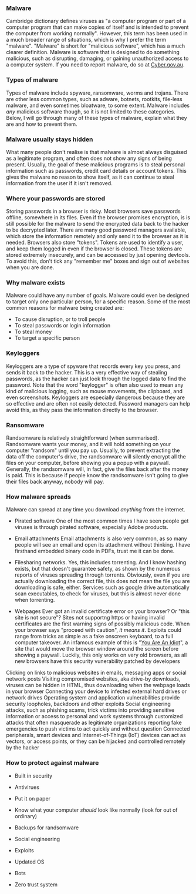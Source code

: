 ### Malware
Cambridge dictionary defines viruses as "a computer program or part of a computer program that can make copies of itself and is intended to prevent the computer from working normally". However, this term has been used in a much broader range of situations, which is why I prefer the term "malware". "Malware" is short for "malicious software", which has a much clearer definition. Malware is software that is designed to do something malicious, such as disrupting, damaging, or gaining unauthorized access to a computer system. If you need to report malware, do so at [Cyber.gov.au](https://www.cyber.gov.au/threats/types-threats/malware).

### Types of malware
Types of malware include spyware, ransomware, worms and trojans. There are other less common types, such as adware, botnets, rootkits, file-less malware, and even sometimes bloatware, to some extent. Malware includes *any* malicious software though, so it is not limited to these categories. Below, I will go through many of these types of malware, explain what they are and how to prevent them.

### Malware usually stays hidden
What many people don't realise is that malware is almost always disguised as a legitimate program, and often does not show any signs of being present. Usually, the goal of these malicious programs is to steal personal information such as passwords, credit card details or account tokens. This gives the malware no reason to show itself, as it can continue to steal information from the user if it isn't removed.

### Where your passwords are stored
Storing passwords in a browser is risky. Most browsers save passwords offline, somewhere in its files. Even if the browser promises encryption, is is still possible for the malware to send the encrypted data back to the hacker to be decrypted later. There are many good password managers available, which store the information remotely and only send it to the browser as it is needed. Browsers also store "tokens". Tokens are used to identify a user, and keep them logged in even if the browser is closed. These tokens are stored extremely insecurely, and can be accessed by just opening devtools. To avoid this, don't tick any "remember me" boxes and sign out of websites when you are done.

### Why malware exists
Malware could have any number of goals. Malware could even be designed to target only one particular person, for a specific reason. Some of the most common reasons for malware being created are:
- To cause disruption, or to troll people
- To steal passwords or login information
- To steal money
- To target a specific person

### Keyloggers
Keyloggers are a type of spyware that records every key you press, and sends it back to the hacker. This is a very effective way of stealing passwords, as the hacker can just look through the logged data to find the password. Note that the word "keylogger" is often also used to mean any kind of malicious logging, such as mouse movements, the clipboard, and even screenshots. Keyloggers are especially dangerous because they are so effective and are often not easily detected. Password managers can help avoid this, as they pass the information directly to the browser.

### Ransomware
Randsomware is relatively straightforward (when summarised). Randsomware wants your money, and it will hold something on your computer "randsom" until you pay up. Usually, to prevent extracting the data off the computer's drive, the randsomware will silently encrypt all the files on your computer, before showing you a popup with a paywall. Generally, the randsomware will, in fact, give the files back after the money is paid. This is because if people know the randsomware isn't going to give their files back anyway, nobody will pay.


### How malware spreads
Malware can spread at any time you download *anything* from the internet.
- Pirated software
One of the most common times I have seen people get viruses is through pirated software, especially Adobe products.

- Email attachments
Email attachments is also very common, as so many people will see an email and open its attachment without thinking. I have firsthand embedded binary code in PDFs, trust me it can be done.

- Filesharing networks. 
Yes, this includes torrenting. And I know hashing exists, but that doesn't guarantee safety, as shown by the numerous reports of viruses spreading through torrents. Obviously, even if you are actually downloading the correct file, this does not mean the file you are downloading is safe, either. Services such as google drive automatically scan executables, to check for viruses, but this is almost never done when torrenting.

- Webpages
Ever got an invalid certificate error on your browser? Or "this site is not secure"? Sites not supportng https or having invalid certificates are the first warning signs of possibly malicious code. When your browser says "proceed with caution", *it means it*. Exploits could range from tricks as simple as a fake onscreen keyboard, to a full computer takeover. An infamous example of this is "[You Are An Idiot](https://youareanidiot.cc)", a site that would move the browser window around the screen before showing a paywall. Luckily, this only works on very old browsers, as all new browsers have this security vunerability patched by developers  



Clicking on links to malicious websites in emails, messaging apps or social network posts
Visiting compromised websites, aka drive-by downloads, viruses can be hidden in HTML, thus downloading when the webpage loads in your browser
Connecting your device to infected external hard drives or network drives
Operating system and application vulnerabilities provide security loopholes, backdoors and other exploits
Social engineering attacks, such as phishing scams, trick victims into providing sensitive information or access to personal and work systems through customized attacks that often masquerade as legitimate organizations reporting fake emergencies to push victims to act quickly and without question
Connected peripherals, smart devices and Internet-of-Things (IoT) devices can act as vectors, or access points, or they can be hijacked and controlled remotely by the hacker

### How to protect against malware
- Built in security
- Antivirues
- Put it on paper
- Know what your computer *should* look like normally (look for out of ordinary)
- Backups for randsomware



- Social engineering
- Exploits
- Updated OS
- Bots
- Zero trust system